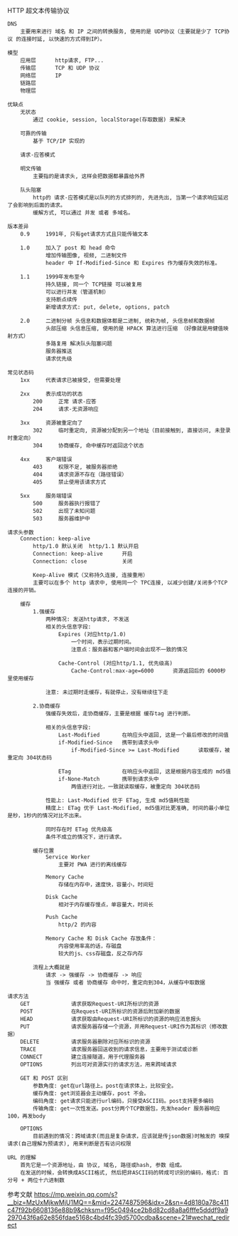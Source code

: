 

HTTP 超文本传输协议

    DNS
        主要用来进行 域名 和 IP 之间的转换服务, 使用的是 UDP协议（主要就是少了 TCP协议 的连接时延, 以快速的方式得到IP）。

    模型
        应用层      http请求, FTP...
        传输层      TCP 和 UDP 协议
        网络层      IP
        链路层
        物理层

    优缺点
        无状态
            通过 cookie, session, localStorage(存取数据) 来解决

        可靠的传输
            基于 TCP/IP 实现的

        请求-应答模式

        明文传输
            主要指的是请求头, 这样会把数据都暴露给外界

        队头阻塞
            http的 请求-应答模式是以队列的方式排列的, 先进先出, 当第一个请求响应延迟了会影响到后面的请求。
            缓解方式, 可以通过 并发 或者 多域名。

    版本差异
        0.9     1991年, 只有get请求方式且只能传输文本

        1.0     加入了 post 和 head 命令
                增加传输图像, 视频, 二进制文件
                header 中 If-Modified-Since 和 Expires 作为缓存失效的标准。

        1.1     1999年发布至今
                持久链接, 同一个 TCP链接 可以被复用
                可以进行并发（管道机制）
                支持断点续传
                新增请求方式: put, delete, options, patch

        2.0     二进制分帧 头信息和数据体都是二进制, 统称为帧, 头信息帧和数据帧
                头部压缩 头信息压缩, 使用的是 HPACK 算法进行压缩 （好像就是用健值映射方式）
                多路复用 解决队头阻塞问题
                服务器推送
                请求优先级

    常见状态码
        1xx     代表请求已被接受, 但需要处理

        2xx     表示成功的状态
            200     正常 请求-应答
            204     请求-无资源响应

        3xx     资源被重定向了
            302     临时重定向, 资源被分配到另一个地址（目前接触到, 直接访问, 未登录时重定向）
            304     协商缓存, 命中缓存时返回这个状态

        4xx     客户端错误
            403     权限不足, 被服务器拒绝
            404     请求资源不存在（路径错误）
            405     禁止使用该请求方式

        5xx     服务端错误
            500     服务器执行报错了
            502     出现了未知问题
            503     服务器维护中

    请求头参数
        Connection: keep-alive
            http/1.0 默认关闭  http/1.1 默认开启
            Connection: keep-alive      开启
            Connection: close           关闭

            Keep-Alive 模式（又称持久连接, 连接重用）
            主要可以在多个 http 请求中, 使用同一个 TPC连接, 以减少创建/关闭多个TCP连接的开销。

        缓存
            1.强缓存
                两种情况: 发送http请求, 不发送
                相关的头信息字段:
                    Expires (对应http/1.0)
                        一个时间，表示过期时间。
                        注意点：服务器和客户端时间会出现不一致的情况

                    Cache-Control (对应http/1.1, 优先级高)
                        Cache-Control:max-age=6000      资源返回后的 6000秒 里使用缓存

                注意: 未过期时走缓存，有就停止，没有继续往下走

            2.协商缓存
                强缓存失效后，走协商缓存，主要是根据 缓存tag 进行判断。

                相关的头信息字段:
                    Last-Modified       在响应头中返回, 这是一个最后修改的时间值
                    if-Modified-Since   携带到请求头中
                        if-Modified-Since >= Last-Modified      读取缓存，被重定向 304状态码

                    ETag                在响应头中返回, 这是根据内容生成的 md5值
                    if-None-Match       携带到请求头中
                        两值进行对比，一致就读取缓存，被重定向 304状态码

                性能上: Last-Modified 优于 ETag, 生成 md5值耗性能
                精度上: ETag 优于 Last-Modified, md5值对比更准确, 时间的最小单位是秒，1秒内的情况对比不出来。

                同时存在时 ETag 优先级高
                条件不成立的情况下，进行请求。

            缓存位置
                Service Worker
                    主要对 PWA 进行的离线缓存

                Memory Cache
                    存储在内存中，速度快，容量小，时间短

                Disk Cache
                    相对于内存缓存慢点，单容量大，时间长

                Push Cache
                    http/2 的内容

                Memory Cache 和 Disk Cache 存放条件：
                    内容使用率高的话，存磁盘
                    较大的js、css存磁盘，反之存内存

            流程上大概就是
                请求 -> 强缓存 -> 协商缓存 -> 响应
                当 强缓存 或者 协商缓存 命中时，重定向到304，从缓存中取数据

    请求方法
        GET             请求获取Request-URI所标识的资源
        POST            在Request-URI所标识的资源后附加新的数据
        HEAD            请求获取由Request-URI所标识的资源的响应消息报头
        PUT             请求服务器存储一个资源，并用Request-URI作为其标识（修改数据）
        DELETE          请求服务器删除对应所标识的资源
        TRACE           请求服务器回送收到的请求信息，主要用于测试或诊断
        CONNECT         建立连接隧道，用于代理服务器
        OPTIONS         列出可对资源实行的请求方法，用来跨域请求

        GET 和 POST 区别
            参数角度: get在url路径上。post在请求体上，比较安全。
            缓存角度: get浏览器会主动缓存，post 不会。
            编码角度: get请求只能进行url编码，只接受ASCII码。post支持更多编码
            传输角度: get一次性发送。post分两个TCP数据包，先发header 服务器响应100，再发body

        OPTIONS
            目前遇到的情况：跨域请求(而且是复杂请求，应该就是传json数据)时触发的 嗅探请求(自己理解为预请求), 用来判断是否有访问权限

    URL 的理解
        首先它是一个资源地址，由 协议, 域名, 路径或hash, 参数 组成。
        在发送的时候，会转换成ASCII格式, 然后把非ASCII码的转成可识别的编码，格式: 百分号 + 两位十六进制数










参考文献
    https://mp.weixin.qq.com/s?__biz=MzUxMjkwMjU1MQ==&mid=2247487596&idx=2&sn=4d8180a78c411c47f92b6608136e88b9&chksm=f95c0494ce2b8d82cd8a8a6fffe5dddf9a9297043f6a62e856fdae5168c4bd4fc39d5700cdba&scene=21#wechat_redirect
